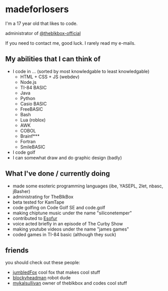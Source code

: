 #  madeforlosers

I'm a 17 year old that likes to code. 

administrator of [@theblkbox-official](https://github.com/theblkbox-official)

If you need to contact me, good luck. I rarely read my e-mails.


## My abilities that I can think of
- I code in ... (sorted by most knowledgable to least knowledgable)
  - HTML + CSS + JS (webdev)
  - Node.js
  - TI-84 BASIC
  - Java
  - Python
  - Casio BASIC
  - FreeBASIC
  - Bash
  - Lua (roblox)
  - AWK
  - COBOL
  - Brainf***
  - Fortran
  - SmileBASIC
- I code golf
- I can somewhat draw and do graphic design (badly)

## What I've done / currently doing

- made some esoteric programming languages (ibe, YASEPL, 2let, nbasc, jBasher)
- administrating for TheBlkBox
- beta tested for KamTape
- code golfing on Code Golf SE and code.golf
- making chiptune music under the name "siliconetemper"
- contributed to [Esofur](https://github.com/TaserTheFox/EsoFur-Interpreter)
- voice acted briefly in an episode of The Curby Show
- making youtube videos under the name "james games"
- coded games in TI-84 basic (although they suck)



## friends

you should check out these people:

- [jumbledFox](https://github.com/jumbledFox) cool fox that makes cool stuff
- [blockyheadman](https://github.com/blockyheadman) robot dude
- [mykalsullivan](https://github.com/mykalsullivan) owner of theblkbox and codes cool stuff



